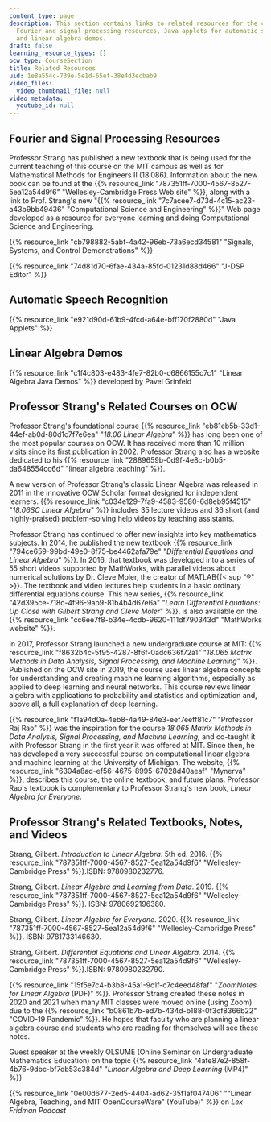 ```yaml
---
content_type: page
description: This section contains links to related resources for the course, including
  Fourier and signal processing resources, Java applets for automatic speech recognition,
  and linear algebra demos.
draft: false
learning_resource_types: []
ocw_type: CourseSection
title: Related Resources
uid: 1e8a554c-739e-5e1d-65ef-38e4d3ecbab9
video_files:
  video_thumbnail_file: null
video_metadata:
  youtube_id: null
---
```

## Fourier and Signal Processing Resources

Professor Strang has published a new textbook that is being used for the current teaching of this course on the MIT campus as well as for Mathematical Methods for Engineers II (18.086). Information about the new book can be found at the {{% resource_link "787351ff-7000-4567-8527-5ea12a54d9f6" "Wellesley-Cambridge Press Web site" %}}, along with a link to Prof. Strang's new "{{% resource_link "7c7acee7-d73d-4c15-ac23-a43b9bb49436" "Computational Science and Engineering" %}}" Web page developed as a resource for everyone learning and doing Computational Science and Engineering.

{{% resource_link "cb798882-5abf-4a42-96eb-73a6ecd34581" "Signals, Systems, and Control Demonstrations" %}}

{{% resource_link "74d81d70-6fae-434a-85fd-01231d88d466" "J-DSP Editor" %}}

## Automatic Speech Recognition

{{% resource_link "e921d90d-61b9-4fcd-a64e-bff170f2880d" "Java Applets" %}}

## Linear Algebra Demos

{{% resource_link "c1f4c803-e483-4fe7-82b0-c6866155c7c1" "Linear Algebra Java Demos" %}} developed by Pavel Grinfeld

## Professor Strang's Related Courses on OCW

Professor Strang's foundational course {{% resource_link "eb81eb5b-33d1-44ef-ab0d-80d1c7f7e6ea" "*18.06 Linear Algebra*" %}} has long been one of the most popular courses on OCW. It has received more than 10 million visits since its first publication in 2002. Professor Strang also has a website dedicated to his {{% resource_link "2889659b-0d9f-4e8c-b0b5-da648554cc6d" "linear algebra teaching" %}}.

A new version of Professor Strang's classic Linear Algebra was released in 2011 in the innovative OCW Scholar format designed for independent learners. {{% resource_link "c034e129-7fa9-4583-9580-6d8eb95f4515" "*18.06SC Linear Algebra*" %}} includes 35 lecture videos and 36 short (and highly-praised) problem-solving help videos by teaching assistants.

Professor Strang has continued to offer new insights into key mathematics subjects. In 2014, he published the new textbook {{% resource_link "794ce659-99bd-49e0-8f75-be4462afa79e" "*Differential Equations and Linear Algebra*" %}}. In 2016, that textbook was developed into a series of 55 short videos supported by MathWorks, with parallel videos about numerical solutions by Dr. Cleve Moler, the creator of MATLAB{{< sup "®" >}}. The textbook and video lectures help students in a basic ordinary differential equations course. This new series, {{% resource_link "42d395ce-718c-4f96-9ab9-81b4b4d67e6a" "*Learn Differential Equations: Up Close with Gilbert Strang and Cleve Moler*" %}}, is also available on the {{% resource_link "cc6ee7f8-b34e-4cdb-9620-111df790343d" "MathWorks website" %}}.

In 2017, Professor Strang launched a new undergraduate course at MIT: {{% resource_link "f8632b4c-5f95-4287-8f6f-0adc636f72a1" "*18.065 Matrix Methods in Data Analysis, Signal Processing, and Machine Learning*" %}}. Published on the OCW site in 2019, the course uses linear algebra concepts for understanding and creating machine learning algorithms, especially as applied to deep learning and neural networks. This course reviews linear algebra with applications to probability and statistics and optimization and, above all, a full explanation of deep learning. 

{{% resource_link "f1a94d0a-4eb8-4a49-84e3-eef7eeff81c7" "Professor Raj Rao" %}} was the inspiration for the course *18.065 Matrix Methods in Data Analysis, Signal Processing, and Machine Learning,* and co-taught it with Professor Strang in the first year it was offered at MIT. Since then, he has developed a very successful course on computational linear algebra and machine learning at the University of Michigan. The website, {{% resource_link "6304a8ad-ef56-4675-8995-67028d40aeaf" "Mynerva" %}}, describes this course, the online textbook, and future plans. Professor Rao's textbook is complementary to Professor Strang's new book, *Linear Algebra for Everyone*.

## Professor Strang's Related Textbooks, Notes, and Videos

Strang, Gilbert. *Introduction to Linear Algebra*. 5th ed. 2016. {{% resource_link "787351ff-7000-4567-8527-5ea12a54d9f6" "Wellesley-Cambridge Press" %}}.ISBN: 9780980232776.

Strang, Gilbert. *Linear Algebra and Learning from Data*. 2019. {{% resource_link "787351ff-7000-4567-8527-5ea12a54d9f6" "Wellesley-Cambridge Press" %}}. ISBN: 9780692196380.

Strang, Gilbert. *Linear Algebra for Everyone.* 2020. {{% resource_link "787351ff-7000-4567-8527-5ea12a54d9f6" "Wellesley-Cambridge Press" %}}. ISBN: 9781733146630.

Strang, Gilbert. *Differential Equations and Linear Algebra*. 2014. {{% resource_link "787351ff-7000-4567-8527-5ea12a54d9f6" "Wellesley-Cambridge Press" %}}.ISBN: 9780980232790.

{{% resource_link "15f5e7c4-b3b8-45a1-9c1f-c7c4eed48faf" "*ZoomNotes for Linear Algebra* (PDF)" %}}. Professor Strang created these notes in 2020 and 2021 when many MIT classes were moved online (using Zoom) due to the {{% resource_link "b0861b7b-ed7b-434d-b188-0f3cf8366b22" "COVID-19 Pandemic" %}}. He hopes that faculty who are planning a linear algebra course and students who are reading for themselves will see these notes.

Guest speaker at the weekly OLSUME (Online Seminar on Undergraduate Mathematics Education) on the topic {{% resource_link "4afe87e2-858f-4b76-9dbc-bf7db53c384d" "*Linear Algebra and Deep Learning* (MP4)" %}}

{{% resource_link "0e00d677-2ed5-4404-ad62-35f1af047406" "\"Linear Algebra, Teaching, and MIT OpenCourseWare\" (YouTube)" %}} on *Lex Fridman Podcast*